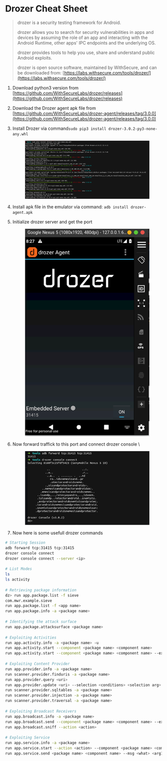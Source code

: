 # Drozer Cheat Sheet

> drozer is a security testing framework for Android.
>
> drozer allows you to search for security vulnerabilities in apps and devices by assuming the role of an app and interacting with the Android Runtime, other apps' IPC endpoints and the underlying OS.
>
> drozer provides tools to help you use, share and understand public Android exploits.
>
> drozer is open source software, maintained by WithSecure, and can be downloaded from: [https://labs.withsecure.com/tools/drozer/](https://labs.withsecure.com/tools/drozer/)

1. Download python3 version from [https://github.com/WithSecureLabs/drozer/releases](https://github.com/WithSecureLabs/drozer/releases)
2. Download the Drozer agent apk file from [https://github.com/WithSecureLabs/drozer-agent/releases/tag/3.0.0](https://github.com/WithSecureLabs/drozer-agent/releases/tag/3.0.0)
3.  Install Drozer via command`sudo pip3 install drozer-3.0.2-py3-none-any.whl`

    <figure><img src="../../.gitbook/assets/image (1) (1) (1) (1) (1) (1).png" alt=""><figcaption></figcaption></figure>
4. Install apk file in the emulator via command: `adb install drozer-agent.apk`
5.  Initialize drozer server and get the port&#x20;

    <figure><img src="../../.gitbook/assets/image (2) (1) (1) (1) (1).png" alt=""><figcaption></figcaption></figure>
6.  Now forward traffick to this port and connect drozer console \


    <figure><img src="../../.gitbook/assets/image (3) (1) (1) (1).png" alt=""><figcaption></figcaption></figure>
7. Now here is some usefull drozer commands

```bash
# Starting Session
adb forward tcp:31415 tcp:31415
drozer console connect
drozer console connect --server <ip>

# List Modes
ls
ls activity

# Retrieving package information 
dz> run app.package.list -f sieve  
com.mwr.example.sieve
run app.package.list -f <app name>
run app.package.info -a <package name>

# Identifying the attack surface
run app.package.attacksurface <package name>

# Exploiting Activities
run app.activity.info -a <package name> -u
run app.activity.start --component <package name> <component name>
run app.activity.start --component <package name> <component name> --extra <type> <key> <value>

# Exploiting Content Provider
run app.provider.info -a <package name>
run scanner.provider.finduris -a <package name>
run app.provider.query <uri>
run app.provider.update <uri> --selection <conditions> <selection arg> <column> <data>
run scanner.provider.sqltables -a <package name>
run scanner.provider.injection -a <package name>
run scanner.provider.traversal -a <package name>

# Exploiting Broadcast Receivers
run app.broadcast.info -a <package name>
run app.broadcast.send --component <package name> <component name> --extra <type> <key> <value>
run app.broadcast.sniff --action <action>

# Exploiting Service
run app.service.info -a <package name>
run app.service.start --action <action> --component <package name> <component name>
run app.service.send <package name> <component name> --msg <what> <arg1> <arg2> --extra <type> <key> <value> --bundle-as-obj

```
